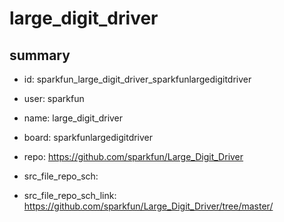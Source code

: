# large_digit_driver
 
## summary 
* id: sparkfun_large_digit_driver_sparkfunlargedigitdriver
* user: sparkfun
* name: large_digit_driver
* board: sparkfunlargedigitdriver
* repo: https://github.com/sparkfun/Large_Digit_Driver



* src_file_repo_sch: 
* src_file_repo_sch_link: https://github.com/sparkfun/Large_Digit_Driver/tree/master/






